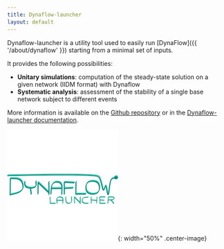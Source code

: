 ```yaml
---
title: Dynaflow-launcher
layout: default
---
```

<!--
    Except where otherwise noted, content in this website is Copyright (c)
    2022, RTE (http://www.rte-france.com) and licensed under a
    CC-BY-4.0 (https://creativecommons.org/licenses/by/4.0/)
    license. All rights reserved.
-->

Dynaflow-launcher is a utility tool used to easily run [DynaFlow]({{ '/about/dynaflow' }}) starting from a minimal set of inputs.

It provides the following possibilities:
  - **Unitary simulations**: computation of the steady-state solution on a given network (IIDM format) with Dynaflow
  - **Systematic analysis**: assessment of the stability of a single base network subject to different events

More information is available on the [Github repository](https://github.com/dynawo/dynaflow-launcher) or in the [Dynaflow-launcher documentation](https://github.com/dynawo/dynaflow-launcher/releases/download/v1.4.0/DynaflowLauncherDocumentation.pdf).

![image](../assets/images/DynaflowLauncher.png){: width="50%" .center-image}
